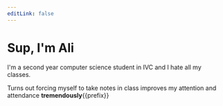 ```yaml
---
editLink: false
---
```

# Sup, I'm Ali

I'm a second year computer science student in IVC and I hate all my classes. 

Turns out forcing myself to take notes in class improves my attention and attendance **tremendously**{{prefix}}

